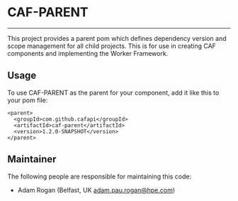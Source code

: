 # CAF-PARENT

---

This project provides a parent pom which defines dependency version and scope management for all child projects. This is for use in creating CAF components and implementing the Worker Framework.

## Usage

To use CAF-PARENT as the parent for your component, add it like this to your pom file:

```
<parent>
  <groupId>com.github.cafapi</groupId>
  <artifactId>caf-parent</artifactId>
  <version>1.2.0-SNAPSHOT</version>
</parent>
```

## Maintainer

The following people are responsible for maintaining this code:

- Adam Rogan (Belfast, UK adam.pau.rogan@hpe.com)
